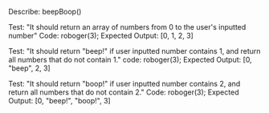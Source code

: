 Describe: beepBoop()

Test: "It should return an array of numbers from 0 to the user's inputted number"
Code: roboger(3);
Expected Output: [0, 1, 2, 3]

Test: "It should return "beep!" if user inputted number contains 1, and return all numbers that do not contain 1."
code: roboger(3);
Expected Output: [0, "beep", 2, 3]

Test: "It should return "boop!" if user inputted number contains 2, and return all numbers that do not contain 2."
Code: roboger(3);
Expected Output: [0, "beep!", "boop!", 3]